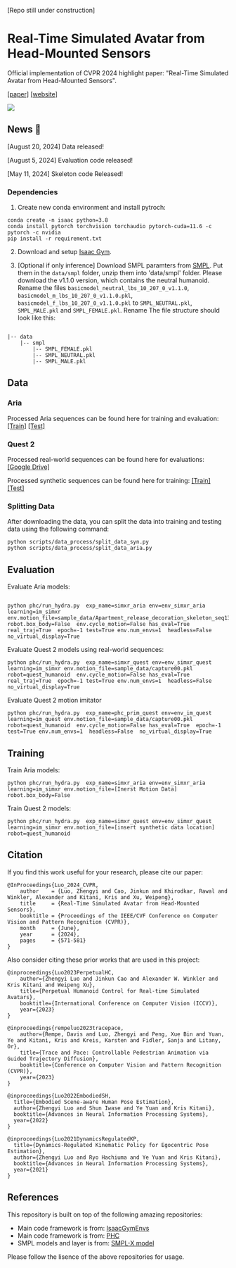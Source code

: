 [Repo still under construction]

# Real-Time Simulated Avatar from Head-Mounted Sensors

Official implementation of CVPR 2024 highlight paper: "Real-Time Simulated Avatar from Head-Mounted Sensors".


[[paper]](https://arxiv.org/abs/2403.06862) [[website]](https://zhengyiluo.github.io/SimXR/) 

<div float="center">
  <img src="assets/simxr_teaser.gif" />
</div>

## News 🚩

[August 20, 2024] Data released!

[August 5, 2024] Evaluation code released!

[May 11, 2024] Skeleton code Released!


### Dependencies
1. Create new conda environment and install pytroch:


```
conda create -n isaac python=3.8
conda install pytorch torchvision torchaudio pytorch-cuda=11.6 -c pytorch -c nvidia
pip install -r requirement.txt
```

2. Download and setup [Isaac Gym](https://developer.nvidia.com/isaac-gym). 


3. [Optional if only inference] Download SMPL paramters from [SMPL](https://smpl.is.tue.mpg.de/). Put them in the `data/smpl` folder, unzip them into 'data/smpl' folder. Please download the v1.1.0 version, which contains the neutral humanoid. Rename the files `basicmodel_neutral_lbs_10_207_0_v1.1.0`, `basicmodel_m_lbs_10_207_0_v1.1.0.pkl`, `basicmodel_f_lbs_10_207_0_v1.1.0.pkl` to `SMPL_NEUTRAL.pkl`, `SMPL_MALE.pkl` and `SMPL_FEMALE.pkl`. Rename The file structure should look like this:

```

|-- data
    |-- smpl
        |-- SMPL_FEMALE.pkl
        |-- SMPL_NEUTRAL.pkl
        |-- SMPL_MALE.pkl

```

## Data 
### Aria 

Processed Aria sequences can be found here for training and evaluation: [[Train]](https://drive.google.com/drive/folders/1ZsT4sgz3NUmpoMqcR35KJ-hFfuknrVQi?usp=drive_link) [[Test]](https://drive.google.com/drive/folders/10L8tARGzShPwzG1aJM3fPzIxuarEBAKW?usp=drive_link)

### Quest 2
Processed real-world sequences can be found here for evaluations: [[Google Drive]](https://drive.google.com/drive/folders/1z6cviNR624UERdi8YrAMCyHbjMitsZO9?usp=sharing)

Processed synthetic sequences can be found here for training: [[Train]]() [[Test]]()

### Splitting Data 
After downloading the data, you can split the data into training and testing data using the following command: 

``` 
python scripts/data_process/split_data_syn.py 
python scripts/data_process/split_data_aria.py 

```


## Evaluation 

Evaluate Aria models: 

```

python phc/run_hydra.py  exp_name=simxr_aria env=env_simxr_aria learning=im_simxr env.motion_file=sample_data/Apartment_release_decoration_skeleton_seq139_1WM103600M1292_0_2766_0_395.pkl  robot.box_body=False  env.cycle_motion=False has_eval=True real_traj=True  epoch=-1 test=True env.num_envs=1  headless=False no_virtual_display=True

```


Evaluate Quest 2 models using real-world sequences: 
```
python phc/run_hydra.py  exp_name=simxr_quest env=env_simxr_quest learning=im_simxr env.motion_file=sample_data/capture00.pkl  robot=quest_humanoid  env.cycle_motion=False has_eval=True real_traj=True  epoch=-1 test=True env.num_envs=1  headless=False  no_virtual_display=True
```

Evaluate Quest 2 motion imitator
```
python phc/run_hydra.py  exp_name=phc_prim_quest env=env_im_quest learning=im_quest env.motion_file=sample_data/capture00.pkl  robot=quest_humanoid  env.cycle_motion=False has_eval=True  epoch=-1 test=True env.num_envs=1  headless=False  no_virtual_display=True

```



## Training

Train Aria models: 

```
python phc/run_hydra.py  exp_name=simxr_aria env=env_simxr_aria learning=im_simxr env.motion_file=[Inerst Motion Data]  robot.box_body=False
```

Train Quest 2 models: 

```
python phc/run_hydra.py  exp_name=simxr_quest env=env_simxr_quest learning=im_simxr env.motion_file=[insert synthetic data location]  robot=quest_humanoid
```


## Citation
If you find this work useful for your research, please cite our paper:
```
@InProceedings{Luo_2024_CVPR,
    author    = {Luo, Zhengyi and Cao, Jinkun and Khirodkar, Rawal and Winkler, Alexander and Kitani, Kris and Xu, Weipeng},
    title     = {Real-Time Simulated Avatar from Head-Mounted Sensors},
    booktitle = {Proceedings of the IEEE/CVF Conference on Computer Vision and Pattern Recognition (CVPR)},
    month     = {June},
    year      = {2024},
    pages     = {571-581}
}   
```

Also consider citing these prior works that are used in this project:

```
@inproceedings{Luo2023PerpetualHC,
    author={Zhengyi Luo and Jinkun Cao and Alexander W. Winkler and Kris Kitani and Weipeng Xu},
    title={Perpetual Humanoid Control for Real-time Simulated Avatars},
    booktitle={International Conference on Computer Vision (ICCV)},
    year={2023}
}         

@inproceedings{rempeluo2023tracepace,
    author={Rempe, Davis and Luo, Zhengyi and Peng, Xue Bin and Yuan, Ye and Kitani, Kris and Kreis, Karsten and Fidler, Sanja and Litany, Or},
    title={Trace and Pace: Controllable Pedestrian Animation via Guided Trajectory Diffusion},
    booktitle={Conference on Computer Vision and Pattern Recognition (CVPR)},
    year={2023}
}     

@inproceedings{Luo2022EmbodiedSH,
  title={Embodied Scene-aware Human Pose Estimation},
  author={Zhengyi Luo and Shun Iwase and Ye Yuan and Kris Kitani},
  booktitle={Advances in Neural Information Processing Systems},
  year={2022}
}

@inproceedings{Luo2021DynamicsRegulatedKP,
  title={Dynamics-Regulated Kinematic Policy for Egocentric Pose Estimation},
  author={Zhengyi Luo and Ryo Hachiuma and Ye Yuan and Kris Kitani},
  booktitle={Advances in Neural Information Processing Systems},
  year={2021}
}

```


## References
This repository is built on top of the following amazing repositories:
* Main code framework is from: [IsaacGymEnvs](https://github.com/NVIDIA-Omniverse/IsaacGymEnvs)
* Main code framework is from: [PHC](https://github.com/ZhengyiLuo/PHC)
* SMPL models and layer is from: [SMPL-X model](https://github.com/vchoutas/smplx)

Please follow the lisence of the above repositories for usage. 
